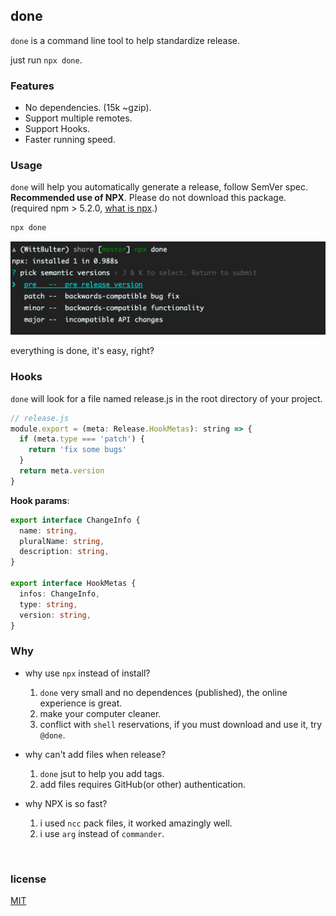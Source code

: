## done

`done` is a command line tool to help standardize release.

just run `npx done`.

### Features

- No dependencies. (15k ~gzip).
- Support multiple remotes.
- Support Hooks.
- Faster running speed.

### Usage

`done` will help you automatically generate a release, follow SemVer spec.
**Recommended use of NPX**. Please do not download this package. (required npm > 5.2.0, [what is npx](https://blog.npmjs.org/post/162869356040/introducing-npx-an-npm-package-runner).)

```bash
npx done
```
![screenshot](screenshot.png)

everything is done, it's easy, right?


### Hooks
`done` will look for a file named release.js in the root directory of your project.


```js
// release.js
module.export = (meta: Release.HookMetas): string => {
  if (meta.type === 'patch') {
    return 'fix some bugs'
  }
  return meta.version
}
```

**Hook params**:

```ts
export interface ChangeInfo {
  name: string,
  pluralName: string,
  description: string,
}

export interface HookMetas {
  infos: ChangeInfo,
  type: string,
  version: string,
}
```

### Why

- why use `npx` instead of install?
    1. `done` very small and no dependences (published), the online experience is great. 
    2. make your computer cleaner.
    3. conflict with `shell` reservations, if you must download and use it, try `@done`.
    
- why can't add files when release?
    1. `done` jsut to help you add tags.
    2. add files requires GitHub(or other) authentication.
    
- why NPX is so fast?
    1. i used `ncc` pack files, it worked amazingly well.
    2. i use `arg` instead of `commander`.

<br/>

### license
[MIT](LICENSE)
